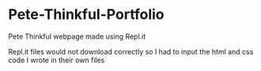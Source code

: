 # Pete-Thinkful-Portfolio
Pete Thinkful webpage made using Repl.it

Repl.it files would not download correctly so I had to input the html and css code I wrote in their own files
